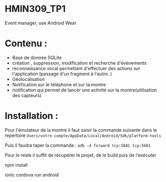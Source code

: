 # HMIN309_TP1
Event manager, use Android Wear

# Contenu : 
 + Base de donnée SQLite
 + création , suppression, modification et recherche d'évènements
 + reconnaissance vocal permettant d'effectuer des actions sur l'application (passage d'un fragment à l'autre..)
 + Géolocalisation
 + Notification sur le téléphone et sur la montre
  + notification qui permet de lancer une activité sur la montre(utilisation des capteurs)
  
# Installation : 
  
Pour l'émulateur de la montre il faut saisir la commande suivante dans le repertoire 
```Users/votre-compte/AppData/Local/Android/Sdk/platform-tools```

Puis il faudra taper la commande : 
```adb -d forward tcp:5601 tcp:5601```  

Pour le reste il suffit de récupérer le projet, de le build puis de l'exécuter

npm install

ionic cordova run android
